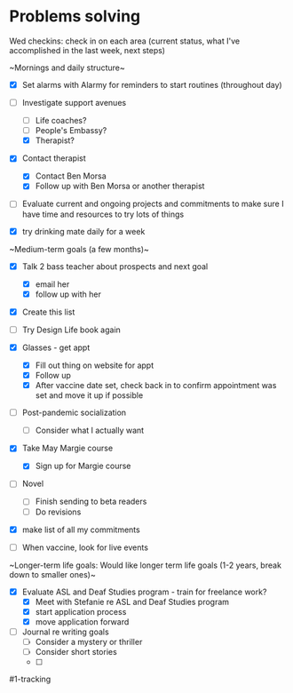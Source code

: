 # Problems solving
Wed checkins: check in on each area (current status, what I've accomplished in the last week, next steps)

~Mornings and daily structure~
- [x] Set alarms with Alarmy for reminders to start routines (throughout day)
- [ ] Investigate support avenues
	- [ ] Life coaches?
	- [ ] People's Embassy?
	- [x] Therapist?
- [x] Contact therapist
	- [x] Contact Ben Morsa
	- [x] Follow up with Ben Morsa or another therapist
- [ ] Evaluate current and ongoing projects and commitments to make sure I have time and resources to try lots of things
- [x] try drinking mate daily for a week


~Medium-term goals (a few months)~
- [x] Talk 2 bass teacher about prospects and next goal
	- [x] email her
	- [x] follow up with her
- [x] Create this list
- [ ] Try Design Life book again
- [x] Glasses - get appt
	- [x] Fill out thing on website for appt
	- [x] Follow up
	- [x] After vaccine date set, check back in to confirm appointment was set and move it up if possible
- [ ] Post-pandemic socialization
	- [ ] Consider what I actually want
- [x] Take May Margie course
	- [x] Sign up for Margie course
- [ ] Novel
	- [ ] Finish sending to beta readers
	- [ ] Do revisions
- [x] make list of all my commitments
- [ ] When vaccine, look for live events


~Longer-term life goals: Would like longer term life goals (1-2 years, break down to smaller ones)~
- [x] Evaluate ASL and Deaf Studies program - train for freelance work?
	- [x] Meet with Stefanie re ASL and Deaf Studies program
	- [x] start application process
	- [x] move application forward
- [ ] Journal re writing goals
	- [ ] Consider a mystery or thriller
	- [ ] Consider short stories
	- [ ] 


#1-tracking
